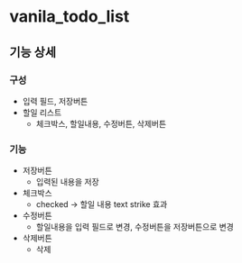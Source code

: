 # vanila_todo_list

## 기능 상세
### 구성
  - 입력 필드, 저장버튼
  - 할일 리스트
    - 체크박스, 할일내용, 수정버튼, 삭제버튼
  
### 기능
  - 저장버튼
    - 입력된 내용을 저장
  - 체크박스
    - checked -> 할일 내용 text strike 효과
  - 수정버튼
    - 할일내용을 입력 필드로 변경, 수정버튼을 저장버튼으로 변경
  - 삭제버튼
    - 삭제
